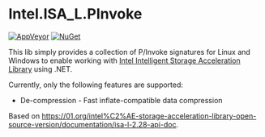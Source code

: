 # Intel.ISA_L.PInvoke

[![AppVeyor](https://ci.appveyor.com/api/projects/status/github/apollo3zehn/Intel.ISA_L.PInvoke?svg=true&branch=master)](https://ci.appveyor.com/project/Apollo3zehn/intel-isa-l-pinvoke)
[![NuGet](https://img.shields.io/nuget/vpre/Intel.ISA_L.PInvoke.svg?label=Nuget)](https://www.nuget.org/packages/Intel.ISA_L.PInvoke)

This lib simply provides a collection of P/Invoke signatures for Linux and Windows to enable working with [Intel Intelligent Storage Acceleration Library](https://github.com/intel/isa-l) using .NET.

Currently, only the following features are supported:
- De-compression - Fast inflate-compatible data compression

Based on https://01.org/intel%C2%AE-storage-acceleration-library-open-source-version/documentation/isa-l-2.28-api-doc.